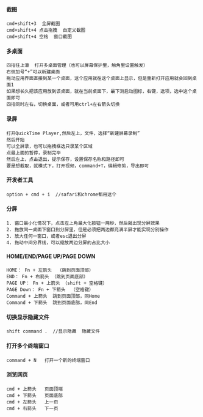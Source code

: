 #### 截图
```
cmd+shift+3  全屏截图
cmd+shift+4 点击拖拽  自定义截图
cmd+shift+4 空格  窗口截图
```

#### 多桌面
```
四指往上滑  打开多桌面管理（也可以屏幕保护里，触角里设置触发）
右侧加号“+”可以新建桌面
拖动应用界面直接到某一个桌面，这个应用就在这个桌面上显示，但是重新打开应用就会回到桌面1
如果想长久把该应用放到该桌面，就在当前桌面下，最下测启动图标，右键，选项，选中这个桌面即可
四指同时左右，切换桌面，或者可用ctrl+左右箭头切换
```

#### 录屏
```
打开QuickTime Player,然后左上，文件，选择“新建屏幕录制”
然后开始
可以全屏录，也可以拖拽框选只录某个区域
点最上面的暂停，录制完毕
然后左上，点击退出，提示保存，设置保存名称和路径即可
要是想截取，就模式下，打开视频，command+T，编辑修剪，导出即可
```

#### 开发者工具
```
option + cmd + i  //safari和chrome都用这个
```

#### 分屏
```
1. 窗口最小化情况下，点击左上角最大化按钮一两秒，然后就出现分屏效果
2. 拖放同一桌面下窗口到分屏里，但是必须把两边都充满半屏才能实现分别操作
3. 放大任何一窗口，或者esc退出分屏
4. 拖动中间分界线，可以缩放两边分屏的占比大小
```

#### HOME/END/PAGE UP/PAGE DOWN
```
HOME： Fn + 左箭头  （跳到页面顶部）
END： Fn + 右箭头 （跳到页面底部）
PAGE UP： Fn + 上箭头 （shift + 空格键）
PAGE Down： Fn + 下箭头  （空格键）
Command + 上箭头  跳到页面顶部，同Home
Command + 下箭头  跳到页面底部，同End
```

#### 切换显示隐藏文件
```
shift command .  //显示隐藏  隐藏文件
```

#### 打开多个终端窗口
```
command + N   打开一个新的终端窗口
```

#### 浏览网页
```
cmd + 上箭头   页面顶端
cmd + 下箭头   页面底部
cmd + 左箭头   上一页
cmd + 右箭头   下一页
```